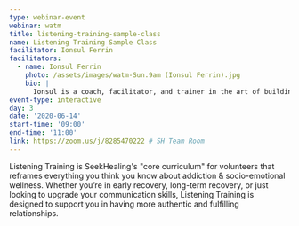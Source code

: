 ```yaml
---
type: webinar-event
webinar: watm
title: listening-training-sample-class
name: Listening Training Sample Class
facilitator: Ionsul Ferrin
facilitators:
  - name: Ionsul Ferrin
    photo: /assets/images/watm-Sun.9am (Ionsul Ferrin).jpg
    bio: |
      Ionsul is a coach, facilitator, and trainer in the art of building genuine connections and satisfying relationships. She has had her own private practice since 2015, and has facilitated SeekHealing’s core curriculum, Listening Training, since 2019. She is a mother of two and loves spontaneous dance parties in the kitchen. You can reach her at <a href="mailto:ionsul@seekhealing.org">ionsul@seekhealing.org</a>.
event-type: interactive
day: 3
date: '2020-06-14'
start-time: '09:00'
end-time: '11:00'
link: https://zoom.us/j/8285470222 # SH Team Room
---
```


Listening Training is SeekHealing's "core curriculum" for volunteers that reframes everything you think you know about addiction & socio-emotional wellness.  Whether you’re in early recovery, long-term recovery, or just looking to upgrade your communication skills, Listening Training is designed to support you in having more authentic and fulfilling relationships.
